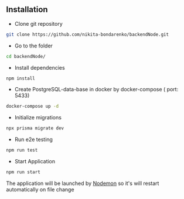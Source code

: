 
## Installation

- Clone git repository
```bash
git clone https://github.com/nikita-bondarenko/backendNode.git
```

- Go to the folder

```bash
cd backendNode/
```

- Install dependencies
```bash
npm install
```

- Create PostgreSQL-data-base in docker by docker-compose ( port: 5433)

```bash
docker-compose up -d
```

- Initialize migrations

```bash
npx prisma migrate dev
```

- Run e2e testing

```bash
npm run test
```

- Start Application
```bash
npm run start
```

The application will be launched by [Nodemon](https://nodemon.com) so it's will restart automatically on file change
